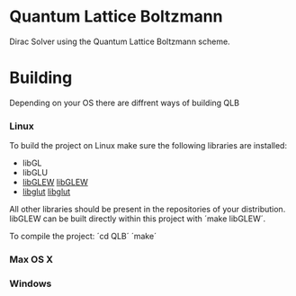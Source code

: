 # Quantum Lattice Boltzmann
Dirac Solver using the Quantum Lattice Boltzmann scheme.

# Building

Depending on your OS there are diffrent ways of building QLB

### Linux

To build the project on Linux make sure the following libraries are installed:
- libGL
- libGLU
- [libGLEW] [libGLEW]
- [libglut] [libglut]

All other libraries should be present in the repositories of your distribution. libGLEW can be built directly within this project with ´make libGLEW´. 

To compile the project:
´cd QLB´
´make´

### Max OS X


### Windows

[libGLEW]: http://glew.sourceforge.net/
[libglut]: http://freeglut.sourceforge.net/
